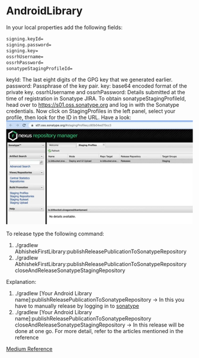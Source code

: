 # AndroidLibrary

In your local properties add the following fields:
```
signing.keyId=
signing.password=
signing.key=
ossrhUsername=
ossrhPassword=
sonatypeStagingProfileId=
```

keyId: The last eight digits of the GPG key that we generated earlier.
password: Passphrase of the key pair.
key: base64 encoded format of the private key.
ossrhUsername and ossrhPassword: Details submitted at the time of registration in Sonatype JIRA.
To obtain sonatypeStagingProfileId, head over to https://s01.oss.sonatype.org and log in with the Sonatype credentials. Now click on StagingProfiles in the left panel, select your profile, then look for the ID in the URL. Have a look:
![img.png](img.png)

To release type the following command:
1. ./gradlew AbhishekFirstLibrary:publishReleasePublicationToSonatypeRepository
2. ./gradlew AbhishekFirstLibrary:publishReleasePublicationToSonatypeRepository closeAndReleaseSonatypeStagingRepository

Explanation:
1. ./gradlew [Your Android Library name]:publishReleasePublicationToSonatypeRepository -> In this you have to manually release by logging in to [sonatype](https://s01.oss.sonatype.org/#welcome)
2. ./gradlew [Your Android Library name]:publishReleasePublicationToSonatypeRepository closeAndReleaseSonatypeStagingRepository -> In this release will be done at one go.
For more detail, refer to the articles mentioned in the reference

[Medium Reference](https://betterprogramming.pub/how-to-create-and-publish-an-android-library-in-mavencentral-92397df94103)